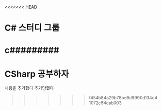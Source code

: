 <<<<<<< HEAD
# C# 스터디 그룹
 c#########
===
# CSharp 공부하자
내용을 추가했다
추가당했다
>>>>>>> f454b84a29b78be9d9990d134c41072c64cab003
